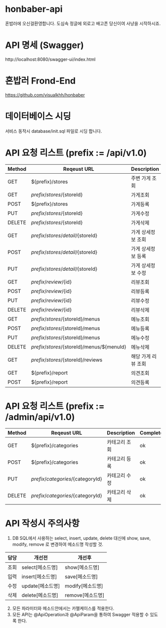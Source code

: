 # honbaber-api
혼밥러에 오신걸환영합니다. 도심속 정글에 외로고 배고픈 당신이여 사냥을 시작하시죠.

# API 명세 (Swagger)
http://localhost:8080/swagger-ui/index.html

# 혼밥러 Frond-End
https://github.com/visualkhh/honbaber

# 데이터베이스 시딩
서비스 동작시 database/init.sql 파일로 시딩 합니다.

# API 요청 리스트 (prefix := /api/v1.0)
| Method | Reqeust URL                               | Description   | Complete |
|--------|-------------------------------------------|---------------|----------|
| GET    | ${prefix}/stores                           | 주변 가게 조회    | ok      |
| GET    | ${prefix}/stores/${storeId}                | 가게조회         | ok      |
| POST   | ${prefix}/stores                           | 가게등록         | ok      |
| PUT    | ${prefix}/stores/${storeId}                | 가게수정         | ok      |
| DELETE | ${prefix}/stores/${storeId}                | 가게삭제         | ok      |
| GET    | ${prefix}/stores/detail/${storeId}         | 가게 상세정보 조회 | ok      |
| POST   | ${prefix}/stores/detail/${storeId}         | 가게 상세정보 등록 | Not yet |
| PUT    | ${prefix}/stores/detail/${storeId}         | 가게 상세정보 수정 | ok      |
| GET    | ${prefix}/review/${id}                     | 리뷰조회         | ok      |
| POST   | ${prefix}/review/${id}                     | 리뷰등록         | ok      |
| PUT    | ${prefix}/review/${id}                     | 리뷰수정         | ok      |
| DELETE | ${prefix}/review/${id}                     | 리뷰삭제         | ok      |
| GET    | ${prefix}/stores/${storeId}/menus          | 메뉴조회         | ok      |
| POST   | ${prefix}/stores/${storeId}/menus          | 메뉴등록         | ok      |
| PUT    | ${prefix}/stores/${storeId}/menus          | 메뉴수정         | ok      |
| DELETE | ${prefix}/stores/${storeId}/menus/${menuId}| 메뉴삭제         | ok      |
| GET    | ${prefix}/stores/${storeId}/reviews        | 해당 가게 리뷰 조회| ok      |
| GET    | ${prefix}/report                           | 의견조회         | Not yet |
| POST   | ${prefix}/report                           | 의견등록         | Not yet |

# API 요청 리스트 (prefix := /admin/api/v1.0)
| Method | Reqeust URL                                    | Description | Complete |
|--------|------------------------------------------------|-------------|----------|
| GET    | ${prefix}/categories                           | 카테고리 조회  | ok       |
| POST   | ${prefix}/categories                           | 카테고리 등록  | ok       |
| PUT    | ${prefix}/categories/${categoryId}             | 카테고리 수정  | ok       |
| DELETE | ${prefix}/categories/${categoryId}             | 카테고리 삭제  | ok       |

# API 작성시 주의사항
1. DB SQL에서 사용하는 select, insert, update, delete 대신에 show, save, modify, remove 로 변경하여 메소드명 작성할 것.

| 담당 | 개선전          | 개선후           |
|-----|---------------|----------------|
| 조회 | select[메소드명] | show[메소드명]   |
| 입력 | insert[메소드명] | save[메소드명]   |
| 수정 | update[메소드명] | modify[메소드명] |
| 삭제 | delete[메소드명] | remove[메소드명] |
2. 모든 파라미터와 메소드안에서는 카멜케이스를 적용한다.
3. 모든 API는 @ApiOperation과 @ApiParam을 통하여 Swagger 적용할 수 있도록 한다.
